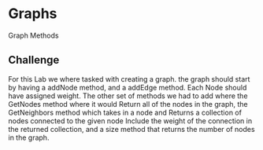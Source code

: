 # Graphs
Graph Methods
## Challenge
For this Lab we where tasked with creating a graph. the graph should start by having a addNode method, and a addEdge
method. Each Node should have assigned weight. The other set of methods we had to add where the GetNodes method where
it would Return all of the nodes in the graph, the GetNeighbors method which takes in a node and Returns a collection
of nodes connected to the given node Include the weight of the connection in the returned collection, and a size method
that returns the number of nodes in the graph.